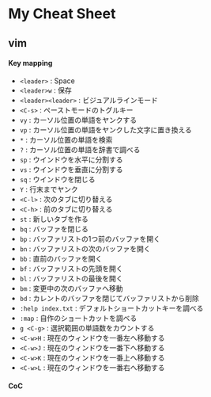 # My Cheat Sheet

## vim

#### Key mapping
- `<leader>`			: Space
- `<leader>w`			: 保存
- `<leader><leader>`	: ビジュアルラインモード
- `<C-s>`				: ペーストモードのトグルキー
- `vy`					: カーソル位置の単語をヤンクする
- `vp`					: カーソル位置の単語をヤンクした文字に置き換える
- `*`					: カーソル位置の単語を検索
- `?`					: カーソル位置の単語を辞書で調べる
- `sp`					: ウインドウを水平に分割する
- `vs`					: ウインドウを垂直に分割する
- `sq`					: ウインドウを閉じる
- `Y`					: 行末までヤンク
- `<C-l>`				: 次のタブに切り替える
- `<C-h>`				: 前のタブに切り替える
- `st`					: 新しいタブを作る
- `bq`					: バッファを閉じる
- `bp`					: バッファリストの1つ前のバッファを開く
- `bn`					: バッファリストの次のバッファを開く
- `bb`					: 直前のバッファを開く
- `bf`					: バッファリストの先頭を開く
- `bl`					: バッファリストの最後を開く
- `bm`					: 変更中の次のバッファへ移動
- `bd`					: カレントのバッファを閉じてバッファリストから削除
- `:help index.txt`		: デフォルトショートカットキーを調べる
- `:map`				: 自作のショートカットを調べる
- `g <C-g>`             : 選択範囲の単語数をカウントする
- `<C-w>H`              : 現在のウィンドウを一番左へ移動する
- `<C-w>J`              : 現在のウィンドウを一番下へ移動する
- `<C-w>K`              : 現在のウィンドウを一番上へ移動する
- `<C-w>L`              : 現在のウィンドウを一番右へ移動する

#### CoC
